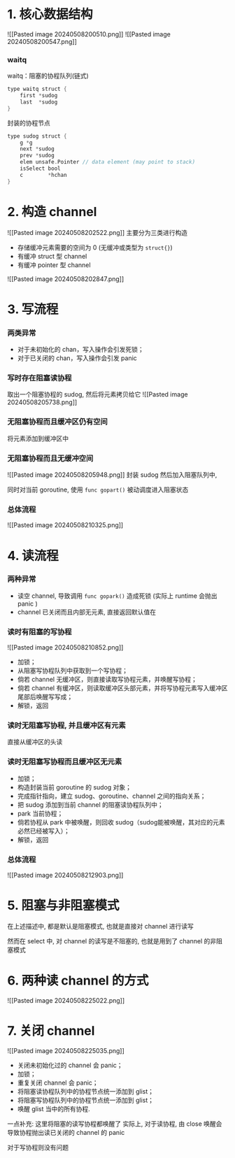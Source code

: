 # 1. 核心数据结构
![[Pasted image 20240508200510.png]]
![[Pasted image 20240508200547.png]]

### waitq
waitq：阻塞的协程队列(链式)
```go
type waitq struct {
	first *sudog
	last  *sudog
}
```

封装的协程节点
```go
type sudog struct {
	g *g    
	next *sudog    
	prev *sudog    
	elem unsafe.Pointer // data element (may point to stack)
	isSelect bool    
	c        *hchan 
}
```

# 2. 构造 channel
![[Pasted image 20240508202522.png]]
主要分为三类进行构造
- 存储缓冲元素需要的空间为 0 (无缓冲或类型为 `struct{}`)
- 有缓冲 struct 型 channel
- 有缓冲 pointer 型 channel

![[Pasted image 20240508202847.png]]


# 3. 写流程
### 两类异常
- 对于未初始化的 chan，写入操作会引发死锁；
- 对于已关闭的 chan，写入操作会引发 panic


### 写时存在阻塞读协程
取出一个阻塞协程的 sudog, 然后将元素拷贝给它
![[Pasted image 20240508205738.png]]

### 无阻塞协程而且缓冲区仍有空间
将元素添加到缓冲区中

### 无阻塞协程而且无缓冲空间
![[Pasted image 20240508205948.png]]
封装 sudog 然后加入阻塞队列中, 

同时对当前 goroutine, 使用 `func gopart()` 被动调度进入阻塞状态


### 总体流程
![[Pasted image 20240508210325.png]]


# 4. 读流程
### 两种异常
- 读空 channel, 导致调用 `func gopark()` 造成死锁 (实际上 runtime 会抛出 panic )
- channel 已关闭而且内部无元素, 直接返回默认值在

### 读时有阻塞的写协程
![[Pasted image 20240508210852.png]]

- 加锁；
- 从阻塞写协程队列中获取到一个写协程；
- 倘若 channel 无缓冲区，则直接读取写协程元素，并唤醒写协程；
- 倘若 channel 有缓冲区，则读取缓冲区头部元素，并将写协程元素写入缓冲区尾部后唤醒写写成；
- 解锁，返回

### 读时无阻塞写协程, 并且缓冲区有元素
直接从缓冲区的头读

### 读时无阻塞写协程而且缓冲区无元素
- 加锁；
- 构造封装当前 goroutine 的 sudog 对象；
- 完成指针指向，建立 sudog、goroutine、channel 之间的指向关系；
- 把 sudog 添加到当前 channel 的阻塞读协程队列中；
- park 当前协程；
- 倘若协程从 park 中被唤醒，则回收 sudog（sudog能被唤醒，其对应的元素必然已经被写入）；
- 解锁，返回


### 总体流程
![[Pasted image 20240508212903.png]]


# 5. 阻塞与非阻塞模式
在上述描述中, 都是默认是阻塞模式, 也就是直接对 channel 进行读写

然而在 select 中, 对 channel 的读写是不阻塞的, 也就是用到了 channel 的非阻塞模式


# 6. 两种读 channel 的方式
![[Pasted image 20240508225022.png]]

# 7. 关闭 channel
![[Pasted image 20240508225035.png]]



- 关闭未初始化过的 channel 会 panic；
- 加锁；
- 重复关闭 channel 会 panic；
- 将阻塞读协程队列中的协程节点统一添加到 glist；
- 将阻塞写协程队列中的协程节点统一添加到 glist；
- 唤醒 glist 当中的所有协程.


一点补充:
这里将阻塞的读写协程都唤醒了
实际上, 对于读协程, 由 close 唤醒会导致协程抛出读已关闭的 channel 的 panic

对于写协程则没有问题
